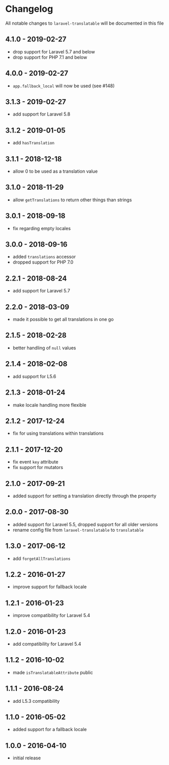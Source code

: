 # Changelog

All notable changes to `laravel-translatable` will be documented in this file



## 4.1.0 - 2019-02-27

- drop support for Laravel 5.7 and below
- drop support for PHP 7.1 and below

## 4.0.0 - 2019-02-27

- `app.fallback_local` will now be used (see #148)

## 3.1.3 - 2019-02-27

- add support for Laravel 5.8

## 3.1.2 - 2019-01-05

- add `hasTranslation`

## 3.1.1 - 2018-12-18

- allow 0 to be used as a translation value

## 3.1.0 - 2018-11-29

- allow `getTranslations` to return other things than strings

## 3.0.1 - 2018-09-18

- fix regarding empty locales

## 3.0.0 - 2018-09-16

- added `translations` accessor
- dropped support for PHP 7.0

## 2.2.1 - 2018-08-24

- add support for Laravel 5.7

## 2.2.0 - 2018-03-09
- made it possible to get all translations in one go

## 2.1.5 - 2018-02-28
- better handling of `null` values

## 2.1.4 - 2018-02-08
- add support for L5.6

## 2.1.3 - 2018-01-24
- make locale handling more flexible

## 2.1.2 - 2017-12-24
- fix for using translations within translations

## 2.1.1 - 2017-12-20
- fix event `key` attribute
- fix support for mutators

## 2.1.0 - 2017-09-21
- added support for setting a translation directly through the property

## 2.0.0 - 2017-08-30
- added support for Laravel 5.5, dropped support for all older versions
- rename config file from `laravel-translatable` to `translatable`

## 1.3.0 - 2017-06-12
- add `forgetAllTranslations`

## 1.2.2 - 2016-01-27
- improve support for fallback locale

## 1.2.1 - 2016-01-23
- improve compatibility for Laravel 5.4

## 1.2.0 - 2016-01-23
- add compatibility for Laravel 5.4

## 1.1.2 - 2016-10-02
- made `isTranslatableAttribute` public

## 1.1.1 - 2016-08-24
- add L5.3 compatibility

## 1.1.0 - 2016-05-02
- added support for a fallback locale

## 1.0.0 - 2016-04-10
- initial release
